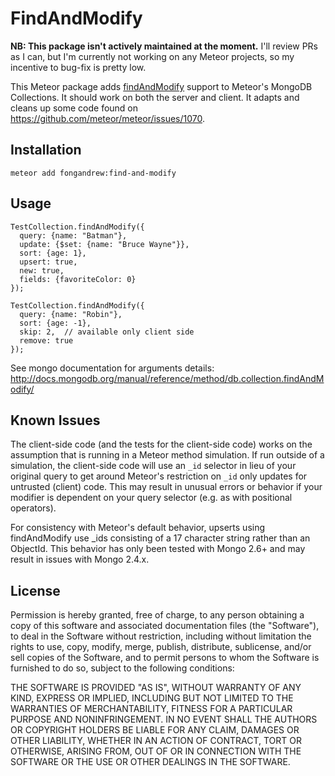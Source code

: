 FindAndModify
=============

**NB: This package isn't actively maintained at the moment.** I'll review PRs 
as I can, but I'm currently not working on any Meteor projects,
so my incentive to bug-fix is pretty low.

This Meteor package adds [findAndModify](https://docs.mongodb.com/manual/reference/command/findAndModify/) support to Meteor's MongoDB Collections. It should work on both the server and client. It adapts 
and cleans up some code found on https://github.com/meteor/meteor/issues/1070.


Installation
------------

    meteor add fongandrew:find-and-modify


Usage
-----

    TestCollection.findAndModify({
      query: {name: "Batman"},
      update: {$set: {name: "Bruce Wayne"}},
      sort: {age: 1},
      upsert: true,
      new: true,
      fields: {favoriteColor: 0}
    });

    TestCollection.findAndModify({
      query: {name: "Robin"},
      sort: {age: -1},
      skip: 2,  // available only client side
      remove: true
    });

See mongo documentation for arguments details:
http://docs.mongodb.org/manual/reference/method/db.collection.findAndModify/


Known Issues
------------

The client-side code (and the tests for the client-side code) works on the 
assumption that is running in a Meteor method simulation. If run outside of a 
simulation, the client-side code will use an `_id` selector in lieu of your
original query to get around Meteor's restriction on `_id` only updates
for untrusted (client) code. This may result in unusual errors or behavior if
your modifier is dependent on your query selector (e.g. as with positional
operators).

For consistency with Meteor's default behavior, upserts using findAndModify 
use _ids consisting of a 17 character string rather than an ObjectId. This
behavior has only been tested with Mongo 2.6+ and may result in issues with
Mongo 2.4.x.


License
------- 

Permission is hereby granted, free of charge, to any person obtaining a copy
of this software and associated documentation files (the "Software"), to deal
in the Software without restriction, including without limitation the rights
to use, copy, modify, merge, publish, distribute, sublicense, and/or sell
copies of the Software, and to permit persons to whom the Software is
furnished to do so, subject to the following conditions:

THE SOFTWARE IS PROVIDED "AS IS", WITHOUT WARRANTY OF ANY KIND, EXPRESS OR
IMPLIED, INCLUDING BUT NOT LIMITED TO THE WARRANTIES OF MERCHANTABILITY,
FITNESS FOR A PARTICULAR PURPOSE AND NONINFRINGEMENT. IN NO EVENT SHALL THE
AUTHORS OR COPYRIGHT HOLDERS BE LIABLE FOR ANY CLAIM, DAMAGES OR OTHER
LIABILITY, WHETHER IN AN ACTION OF CONTRACT, TORT OR OTHERWISE, ARISING FROM,
OUT OF OR IN CONNECTION WITH THE SOFTWARE OR THE USE OR OTHER DEALINGS IN
THE SOFTWARE.
